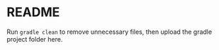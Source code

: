 # README

Run `gradle clean` to remove unnecessary files, then upload the gradle project folder here. 
